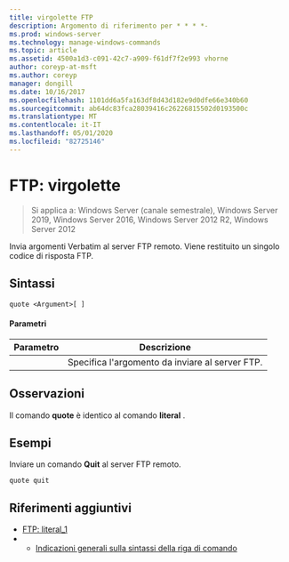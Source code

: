 ```yaml
---
title: virgolette FTP
description: Argomento di riferimento per * * * *-
ms.prod: windows-server
ms.technology: manage-windows-commands
ms.topic: article
ms.assetid: 4500a1d3-c091-42c7-a909-f61df7f2e993 vhorne
author: coreyp-at-msft
ms.author: coreyp
manager: dongill
ms.date: 10/16/2017
ms.openlocfilehash: 1101dd6a5fa163df8d43d182e9d0dfe66e340b60
ms.sourcegitcommit: ab64dc83fca28039416c26226815502d0193500c
ms.translationtype: MT
ms.contentlocale: it-IT
ms.lasthandoff: 05/01/2020
ms.locfileid: "82725146"
---
```

# <a name="ftp-quote"></a>FTP: virgolette

> Si applica a: Windows Server (canale semestrale), Windows Server 2019, Windows Server 2016, Windows Server 2012 R2, Windows Server 2012

Invia argomenti Verbatim al server FTP remoto. Viene restituito un singolo codice di risposta FTP.   
## <a name="syntax"></a>Sintassi  
```  
quote <Argument>[ ]  
```  
#### <a name="parameters"></a>Parametri  

| Parametro  |                    Descrizione                    |
|------------|---------------------------------------------------|
| <Argument> | Specifica l'argomento da inviare al server FTP. |

## <a name="remarks"></a>Osservazioni  
Il comando **quote** è identico al comando **literal** .  
## <a name="examples"></a>Esempi  
Inviare un comando **Quit** al server FTP remoto.  
```  
quote quit  
```  
## <a name="additional-references"></a>Riferimenti aggiuntivi  
-   [FTP: literal_1](ftp-literal_1.md)  
-   - [Indicazioni generali sulla sintassi della riga di comando](command-line-syntax-key.md)  
